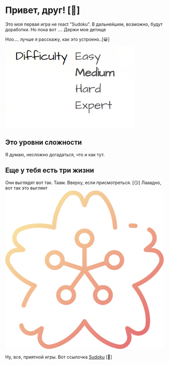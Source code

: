 # Привет, друг! [:cowboy_hat_face:]

Это моя первая игра не react "Sudoku".
В дальнейшем, возможно, будут доработки. Но пока вот .... Держи мое детище 

Ноо.... лучше я расскажу, как это устроено..[:grinning:]

![Difficulty](public/dif.PNG)

## Это уровни сложности

Я думаю, несложно догадаться, что и как тут. 

## Еще у тебя есть три  жизни

Они выглядят вот так. Таам. Вверху, если присмотреться. [:smirk:]
Лааадно, вот так это выгляит 
![Difficulty](public/life.svg)


Ну, все, приятной игры. Вот ссылочка <a href="demo/index.html">Sudoku</a> [:hatching_chick:]

